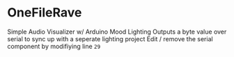 # OneFileRave
Simple Audio Visualizer w/ Arduino Mood Lighting
Outputs a byte value over serial to sync up with a seperate lighting project
Edit / remove the serial component by modifiying line `29`
